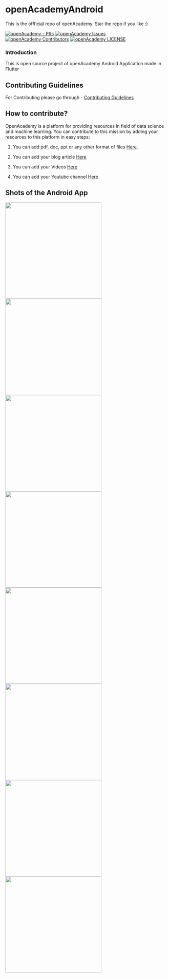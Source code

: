 # openAcademyAndroid
This is the offficial repo of openAcademy. Star the repo if you like :)



[![openAcademy - PRs](https://img.shields.io/github/issues-pr/Paperwrk/openAcademyAndroid.svg?style=for-the-badge)](https://github.com/Paperwrk/openAcademyAndroid/pulls) [![openAcademy Issues](https://img.shields.io/github/issues/Paperwrk/openAcademyAndroid.svg?style=for-the-badge)](https://github.com/Paperwrk/openAcademyAndroid/issues) [![openAcademy Contributors](https://img.shields.io/github/contributors/Paperwrk/openAcademyAndroid.svg?colorB=f06292&style=for-the-badge)](https://github.com/Paperwrk/openAcademyAndroid/graphs/contributors) [![openAcademy LICENSE](https://img.shields.io/badge/License-MIT-yellow.svg?style=for-the-badge&colorB=ba68c8)](https://github.com/Paperwrk/openAcademyAndroid/blob/master/LICENSE)

### Introduction

This is open source project of openAcademy Android Application made in Flutter


## Contributing Guidelines

For Contributing please go through - [Contributing Guidelines](https://github.com/Paperwrk/openAcademyAndroid/blob/master/CONTRIBUTING.md)


## How to contribute?
OpenAcademy is a platform for providing resources in field of data science and machine learning.  You can contribute to this mission by adding your resources to this platform in easy steps:
1. You can add pdf, doc, ppt or any other format of files [Here](https://github.com/Praneet460/openAcademyAndroid/blob/master/openacademyapp/lib/model/books_data.dart).

2. You can add your blog article [Here](https://github.com/Praneet460/openAcademyAndroid/blob/master/openacademyapp/lib/model/blog_data.dart)

3. You can add your Videos [Here](https://github.com/Praneet460/openAcademyAndroid/blob/master/openacademyapp/lib/model/youtube_data.dart)

4. You can add your Youtube channel [Here](https://github.com/Praneet460/openAcademyAndroid/blob/master/openacademyapp/lib/model/ytubechannels.dart)


## Shots of the Android App

<img src="https://user-images.githubusercontent.com/23660137/41597567-720b96d4-73eb-11e8-8ed7-179c9b265ffd.png" height = "300"/>  <img src="https://user-images.githubusercontent.com/23660137/41597569-72d9ef7a-73eb-11e8-978d-401864375395.png" height = "300"/>  <img src="https://user-images.githubusercontent.com/23660137/41597571-7351976e-73eb-11e8-9847-0cc4eaf9a3ba.png" height="300"/>  <img src="https://user-images.githubusercontent.com/23660137/41597572-73cb39d4-73eb-11e8-807f-6ba7f2fdbb79.png" height="300"/>  <img src="https://user-images.githubusercontent.com/23660137/41597573-7456e18c-73eb-11e8-83e2-2ec6516d3f06.png" height = "300"/>  <img src="https://user-images.githubusercontent.com/23660137/41597574-74eb5452-73eb-11e8-9815-af16ba6a37b7.png" height="300"/>  <img src="https://user-images.githubusercontent.com/23660137/41597579-768809cc-73eb-11e8-9eb9-5f8ef39f644d.png" height="300"/>  <img src="https://user-images.githubusercontent.com/23660137/41597577-75cd0910-73eb-11e8-8263-961c9a333180.png" height="300"/>




